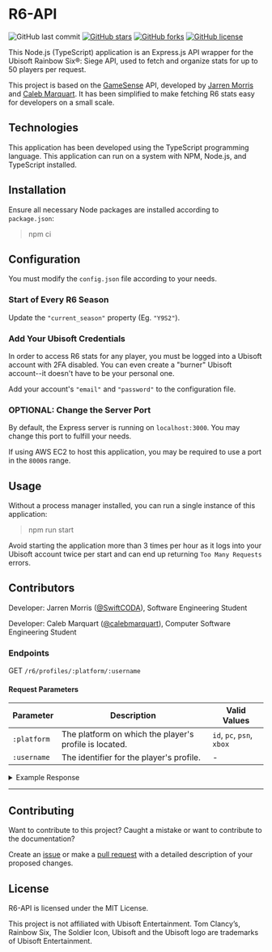 # R6-API

![GitHub last commit](https://img.shields.io/github/last-commit/swiftcoda/R6-API.svg?style=for-the-badge)
[![GitHub stars](https://img.shields.io/github/stars/swiftcoda/R6-API.svg?style=for-the-badge)](https://github.com/swiftcoda/R6-API/stargazers)
[![GitHub forks](https://img.shields.io/github/forks/swiftcoda/R6-API.svg?style=for-the-badge)](https://github.com/swiftcoda/R6-API/network)
[![GitHub license](https://img.shields.io/github/license/swiftcoda/R6-API.svg?style=for-the-badge)](https://github.com/swiftcoda/R6-API?tab=License-1-ov-file)

This Node.js (TypeScript) application is an Express.js API wrapper for the Ubisoft Rainbow Six®: Siege API, used to fetch and organize stats for up to 50 players per request.

This project is based on the [GameSense](https://jarrenmorris.com/gamesense/download) API, developed by [Jarren Morris](https://github.com/swiftcoda) and [Caleb Marquart](https://github.com/calebmarquart). It has been simplified to make fetching R6 stats easy for developers on a small scale.




## Technologies

This application has been developed using the TypeScript programming language. This application can run on a system with NPM, Node.js, and TypeScript installed.




## Installation

Ensure all necessary Node packages are installed according to `package.json`:

  >npm ci




## Configuration

You must modify the `config.json` file according to your needs.

### Start of Every R6 Season

Update the `"current_season"` property (Eg. `"Y9S2"`).

### Add Your Ubisoft Credentials

In order to access R6 stats for any player, you must be logged into a Ubisoft account with 2FA disabled. You can even create a "burner" Ubisoft account--it doesn't have to be your personal one.

Add your account's `"email"` and `"password"` to the configuration file.

### OPTIONAL: Change the Server Port

By default, the Express server is running on `localhost:3000`. You may change this port to fulfill your needs.

If using AWS EC2 to host this application, you may be required to use a port in the `8000`s range.




## Usage

Without a process manager installed, you can run a single instance of this application:

  >npm run start

  Avoid starting the application more than 3 times per hour as it logs into your Ubisoft account twice per start and can end up returning `Too Many Requests` errors.




## Contributors

Developer: Jarren Morris ([@SwiftCODA](https://github.com/swiftcoda)), Software Engineering Student

Developer: Caleb Marquart ([@calebmarquart](https://github.com/calebmarquart)), Computer Software Engineering Student


### Endpoints

GET `/r6/profiles/:platform/:username`

#### Request Parameters

| Parameter   | Description                                               | Valid Values      |
|-------------|-----------------------------------------------------------|-------------------|
| `:platform` | The platform on which the player's profile is located.    | `id`, `pc`, `psn`, `xbox` |
| `:username` | The identifier for the player's profile.                  | -                 |

<details>
  <summary> Example Response</summary>

```
{
  "code": 200,
  "profiles": {
    "54822057-4dba-41e2-98b4-42bbe4a9fc4b": {
      "currentSeason": {
        "ranked": {
          "abandons": 0,
          "championNumber": 0,
          "deaths": 325,
          "kdRatio": "1.04",
          "kills": 337,
          "losses": 35,
          "maxRank": "emerald iv",
          "maxRankPoints": 3645,
          "nextRank": "emerald iii",
          "nextRankByMaxRank": "emerald iii",
          "nextRankRankPoints": 3700,
          "previousRank": "emerald v",
          "rank": "emerald iv",
          "rankPointProgress": 0,
          "rankPoints": 3600,
          "winPercent": "52.70%",
          "wins": 35
        }
      },
      "level": 254,
      "lifetime": {
        "overall": {
          "aces": 38,
          "assists": 4651,
          "clutches": 239,
          "deaths": 16826,
          "headshots": 5368,
          "kdRatio": "0.96",
          "kills": 16218,
          "killTrades": 462,
          "losses": 2488,
          "minutesPlayed": 85439,
          "revives": 1031,
          "teamKills": 457,
          "winPercent": "52.51%",
          "wins": 2751
        },
        "casual": {},
        "ranked": {},
        "unranked": {}
      },
      "modified": 1714838665,
      "operators": {
        "overall": {
          "attackers": {
            "maverick": {
              "aces": 0,
              "clutches": 0,
              "deaths": 1,
              "kdRatio": "0.00",
              "kills": 0,
              "losses": 1,
              "minutesPlayed": 3,
              "operator": "maverick",
              "winPercent": "0.00%",
              "wins": 0
            }
          },
          "defenders": {
            "mira": {
              "aces": 0,
              "clutches": 0,
              "deaths": 1,
              "kdRatio": "0.00",
              "kills": 0,
              "losses": 1,
              "minutesPlayed": 5,
              "operator": "mira",
              "winPercent": "50.00%",
              "wins": 1
            }
          }
        },
        "casual": {},
        "ranked": {},
        "unranked": {},
        "platform": "psn",
        "profileId": "54822057-4dba-41e2-98b4-42bbe4a9fc4b"
      }
    }
  }
}
```

</details>


---

## Contributing

Want to contribute to this project?
Caught a mistake or want to contribute to the documentation?

Create an [issue](https://github.com/SwiftCODA/R6-API/issues/new/choose) or make a [pull request](https://github.com/SwiftCODA/R6-API/compare) with a detailed description of your proposed changes.




## License

R6-API is licensed under the MIT License.

This project is not affiliated with Ubisoft Entertainment. Tom Clancy’s, Rainbow Six, The Soldier Icon, Ubisoft and the Ubisoft logo are trademarks of Ubisoft Entertainment.
